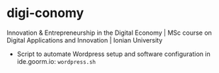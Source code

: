 # digi-conomy
Innovation &amp; Entrepreneurship in the Digital Economy | MSc course on Digital Applications and Innovation | Ionian University

* Script to automate Wordpress setup and software configuration in ide.goorm.io: `wordpress.sh`
